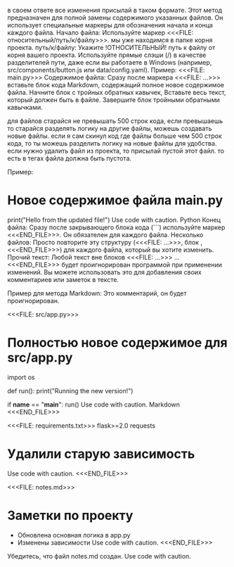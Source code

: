
в своем ответе все изменения присылай в таком формате.
Этот метод предназначен для полной замены содержимого указанных файлов. Он использует специальные маркеры для обозначения начала и конца каждого файла.
Начало файла: Используйте маркер <<<FILE: относительный/путь/к/файлу>>>. мы уже находимся в папке корня проекта.
путь/к/файлу: Укажите !ОТНОСИТЕЛЬНЫЙ! путь к файлу от корня вашего проекта. Используйте прямые слэши (/) в качестве разделителей пути, даже если вы работаете в Windows (например, src/components/button.js или data/config.yaml).
Пример: <<<FILE: main.py>>>
Содержимое файла: Сразу после маркера <<<FILE: ...>>> вставьте блок кода Markdown, содержащий полное новое содержимое файла.
Начните блок с тройных обратных кавычек,
Вставьте весь текст, который должен быть в файле.
Завершите блок тройными обратными кавычками.

для файлов старайся не превышать 500 строк кода, если превышаешь то старайся разделять логику на другие файлы, можешь создавать новые файлы. если я сам скинул код где файлы больше чем 500 строк кода, то ты можешь разделить логику на новые файлы для удобства.
если нужно удалить файл из проекта, то присылай пустой этот файл. то есть в тегах файла должна быть пустота.


Пример:
# Новое содержимое файла main.py
print("Hello from the updated file!")
Use code with caution.
Python
Конец файла: Сразу после закрывающего блока кода (```) используйте маркер <<<END_FILE>>>. Он обязателен для каждого файла.
Несколько файлов: Просто повторите эту структуру (<<<FILE: ...>>>, блок , <<<END_FILE>>>) для каждого файла, который вы хотите изменить.
Прочий текст: Любой текст вне блоков <<<FILE: ...>>> ... <<<END_FILE>>> будет проигнорирован программой при применении изменений. Вы можете использовать это для добавления своих комментариев или заметок в тексте.

Пример для метода Markdown:
Это комментарий, он будет проигнорирован.

<<<FILE: src/app.py>>>
# Полностью новое содержимое для src/app.py
import os

def run():
    print("Running the new version!")

if __name__ == "__main__":
    run()
Use code with caution.
Markdown
<<<END_FILE>>>

<<<FILE: requirements.txt>>>
flask>=2.0
requests
# Удалили старую зависимость
Use code with caution.
<<<END_FILE>>>

<<<FILE: notes.md>>>
# Заметки по проекту
- Обновлена основная логика в app.py
- Изменены зависимости
Use code with caution.
<<<END_FILE>>>

Убедитесь, что файл notes.md создан.
Use code with caution.

